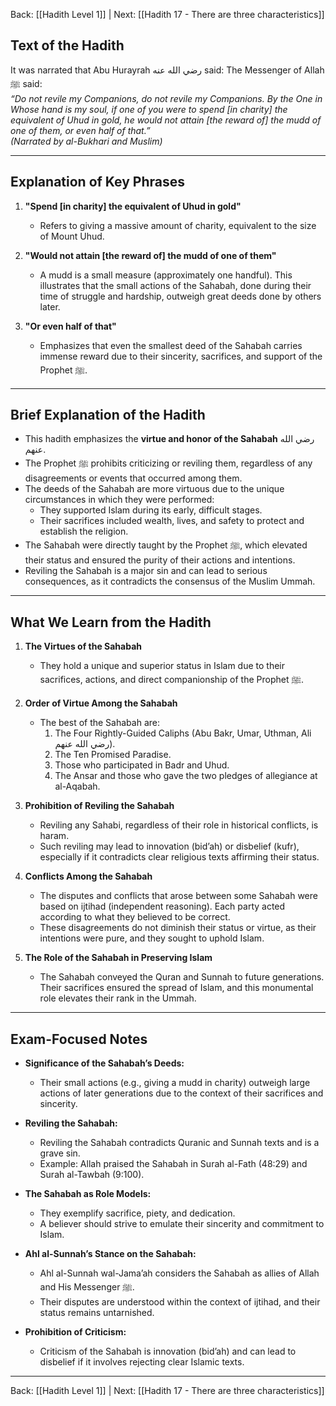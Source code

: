 Back: [[Hadith Level 1]] | Next: [[Hadith 17 - There are three characteristics]]

## Text of the Hadith  
It was narrated that Abu Hurayrah رضي الله عنه said: The Messenger of Allah ﷺ said:  
*“Do not revile my Companions, do not revile my Companions. By the One in Whose hand is my soul, if one of you were to spend [in charity] the equivalent of Uhud in gold, he would not attain [the reward of] the mudd of one of them, or even half of that.”*  
*(Narrated by al-Bukhari and Muslim)*  

---

## Explanation of Key Phrases  

1. **"Spend [in charity] the equivalent of Uhud in gold"**  
   - Refers to giving a massive amount of charity, equivalent to the size of Mount Uhud.  

2. **"Would not attain [the reward of] the mudd of one of them"**  
   - A mudd is a small measure (approximately one handful). This illustrates that the small actions of the Sahabah, done during their time of struggle and hardship, outweigh great deeds done by others later.  

3. **"Or even half of that"**  
   - Emphasizes that even the smallest deed of the Sahabah carries immense reward due to their sincerity, sacrifices, and support of the Prophet ﷺ.  

---

## Brief Explanation of the Hadith  

- This hadith emphasizes the **virtue and honor of the Sahabah** رضي الله عنهم.  
- The Prophet ﷺ prohibits criticizing or reviling them, regardless of any disagreements or events that occurred among them.  
- The deeds of the Sahabah are more virtuous due to the unique circumstances in which they were performed:  
  - They supported Islam during its early, difficult stages.  
  - Their sacrifices included wealth, lives, and safety to protect and establish the religion.  
- The Sahabah were directly taught by the Prophet ﷺ, which elevated their status and ensured the purity of their actions and intentions.  
- Reviling the Sahabah is a major sin and can lead to serious consequences, as it contradicts the consensus of the Muslim Ummah.  

---

## What We Learn from the Hadith  

1. **The Virtues of the Sahabah**  
   - They hold a unique and superior status in Islam due to their sacrifices, actions, and direct companionship of the Prophet ﷺ.  

2. **Order of Virtue Among the Sahabah**  
   - The best of the Sahabah are:  
     1. The Four Rightly-Guided Caliphs (Abu Bakr, Umar, Uthman, Ali رضي الله عنهم).  
     2. The Ten Promised Paradise.  
     3. Those who participated in Badr and Uhud.  
     4. The Ansar and those who gave the two pledges of allegiance at al-Aqabah.  

3. **Prohibition of Reviling the Sahabah**  
   - Reviling any Sahabi, regardless of their role in historical conflicts, is haram.  
   - Such reviling may lead to innovation (bid’ah) or disbelief (kufr), especially if it contradicts clear religious texts affirming their status.  

4. **Conflicts Among the Sahabah**  
   - The disputes and conflicts that arose between some Sahabah were based on ijtihad (independent reasoning). Each party acted according to what they believed to be correct.  
   - These disagreements do not diminish their status or virtue, as their intentions were pure, and they sought to uphold Islam.  

5. **The Role of the Sahabah in Preserving Islam**  
   - The Sahabah conveyed the Quran and Sunnah to future generations. Their sacrifices ensured the spread of Islam, and this monumental role elevates their rank in the Ummah.  

---

## Exam-Focused Notes  

- **Significance of the Sahabah’s Deeds:**  
  - Their small actions (e.g., giving a mudd in charity) outweigh large actions of later generations due to the context of their sacrifices and sincerity.  

- **Reviling the Sahabah:**  
  - Reviling the Sahabah contradicts Quranic and Sunnah texts and is a grave sin.  
  - Example: Allah praised the Sahabah in Surah al-Fath (48:29) and Surah al-Tawbah (9:100).  

- **The Sahabah as Role Models:**  
  - They exemplify sacrifice, piety, and dedication.  
  - A believer should strive to emulate their sincerity and commitment to Islam.  

- **Ahl al-Sunnah’s Stance on the Sahabah:**  
  - Ahl al-Sunnah wal-Jama’ah considers the Sahabah as allies of Allah and His Messenger ﷺ.  
  - Their disputes are understood within the context of ijtihad, and their status remains untarnished.  

- **Prohibition of Criticism:**  
  - Criticism of the Sahabah is innovation (bid’ah) and can lead to disbelief if it involves rejecting clear Islamic texts.  

---
Back: [[Hadith Level 1]] | Next: [[Hadith 17 - There are three characteristics]]